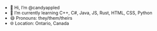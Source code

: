 - 👋 Hi, I’m @candyappled
- 🌱 I’m currently learning C++, C#, Java, JS, Rust, HTML, CSS, Python
- 😄 Pronouns: they/them/theirs
- 🌐 Location: Ontario, Canada

<!---
candyappled/candyappled is a ✨ special ✨ repository because its `README.md` (this file) appears on your GitHub profile.
You can click the Preview link to take a look at your changes.
--->
